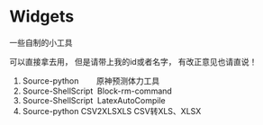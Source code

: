 # Widgets
一些自制的小工具

可以直接拿去用，
但是请带上我的id或者名字，
有改正意见也请直说！

1. Source-python &nbsp;&nbsp;&nbsp;&nbsp;&nbsp;&nbsp;&nbsp;原神预测体力工具
2. Source-ShellScript &nbsp;Block-rm-command
3. Source-ShellScript &nbsp;LatexAutoCompile
4. Source-python CSV2XLSXLS CSV转XLS、XLSX
